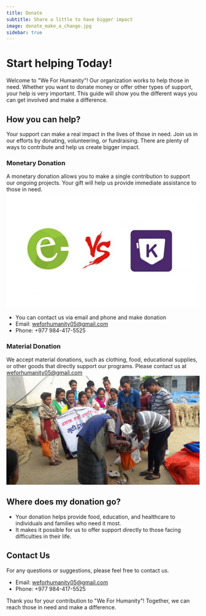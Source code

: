 ```yaml
---
title: Donate
subtitle: Share a little to have bigger impact
image: donate_make_a_change.jpg
sidebar: true
---
```


# Start helping Today!

Welcome to "We For Humanity"! Our organization works to help those in need. Whether you want to donate money or offer other types of support, your help is very important. This guide will show you the different ways you can get involved and make a difference.

## How you can help?
Your support can make a real impact in the lives of those in need. Join us in our efforts by donating, volunteering, or fundraising. There are plenty of ways to contribute and help us create bigger impact. 
### Monetary Donation
A monetary donation allows you to make a single contribution to support our ongoing projects. Your gift will help us provide immediate assistance to those in need.![Support financially using Esewa, Khalti and Bank Account](./donation_esewa_khalti_info.jpg)
  - You can contact us via email and phone and make donation
  - Email: [weforhumanity05@gmail.com](mailto:weforhumanity05@gmail.com)
  - Phone: +977 984-417-5525
### Material Donation
We accept material donations, such as clothing, food, educational supplies, or other goods that directly support our programs. Please contact us at [weforhumanity05@gmail.com](mailto:weforhumanity05@gmail.com) ![Donate materials](./material_donation.jpg)

## Where does my donation go?
- Your donation helps provide food, education, and healthcare to individuals and families who need it most.
- It makes it possible for us to offer support directly to those facing difficulties in their life. 

## Contact Us
For any questions or suggestions, please feel free to contact us.
  - Email: [weforhumanity05@gmail.com](mailto:weforhumanity05@gmail.com)
  - Phone: +977 984-417-5525

Thank you for your contribution to "We For Humanity"! Together, we can reach those in need and make a difference.

